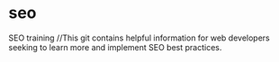 # seo
SEO training
//This git contains helpful information for web developers seeking to learn more and implement SEO best practices.
